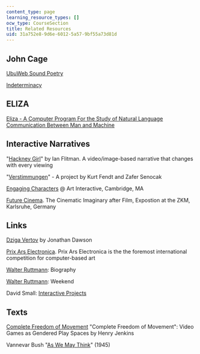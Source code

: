 ```yaml
---
content_type: page
learning_resource_types: []
ocw_type: CourseSection
title: Related Resources
uid: 31a752e8-9d6e-6012-5a57-9bf55a73d81d
---
```


John Cage
---------

[UbuWeb Sound Poetry](http://www.ubu.com/sound/cage.html)

[Indeterminacy](http://www.lcdf.org/indeterminacy/)

ELIZA
-----

[Eliza - A Computer Program For the Study of Natural Language Communication Between Man and Machine](http://academic.research.microsoft.com/Publication/775929/eliza-a-computer-program-for-the-study-of-natural-language-communication-between-man-and-machine)

Interactive Narratives
----------------------

"[Hackney Girl](http://www.blipstation.com/)" by Ian Flitman. A video/image-based narrative that changes with every viewing

"[Verstimmungen](http://web.mit.edu/course/21/21.german/www/ZEITWEB/index.htm)" - A project by Kurt Fendt and Zafer Senocak

[Engaging Characters](http://web.archive.org/web/20100802205310/http://www.artinteractive.org/shows/engaging_characters/) @ Art Interactive, Cambridge, MA

[Future Cinema](https://mitpress.mit.edu/books/future-cinema). The Cinematic Imaginary after Film, Expostion at the ZKM, Karlsruhe, Germany

Links
-----

[Dziga Vertov](http://www.sensesofcinema.com/2003/great-directors/vertov/) by Jonathan Dawson

[Prix Ars Electronica](http://www.aec.at/prix/). Prix Ars Electronica is the the foremost international competition for computer-based art

[Walter Ruttmann](http://www.medienkunstnetz.de/artist/ruttmann/biography/): Biography

[Walter Ruttmann](http://sfsound.org/tape/ruttmann.html): Weekend

David Small: [Interactive Projects](http://www.davidsmall.com/)

Texts
-----

[Complete Freedom of Movement](http://web.mit.edu/cms/People/henry3/complete.html) "Complete Freedom of Movement": Video Games as Gendered Play Spaces by Henry Jenkins

Vannevar Bush "[As We May Think](https://www.theatlantic.com/magazine/archive/1945/07/as-we-may-think/303881/)" (1945)
